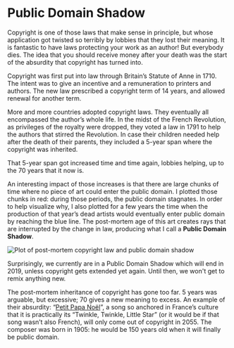 # Public Domain Shadow

Copyright is one of those laws that make sense in principle, but whose application got twisted so terribly by lobbies that they lost their meaning. It is fantastic to have laws protecting your work as an author! But everybody dies. The idea that you should receive money after your death was the start of the absurdity that copyright has turned into.

Copyright was first put into law through Britain’s  Statute of Anne in 1710. The intent was to give an incentive and a remuneration to printers and authors. The new law prescribed a copyright term of 14 years, and allowed renewal for another term.

More and more countries adopted copyright laws. They eventually all encompassed the author’s whole life. In the midst of the French Revolution, as privileges of the royalty were dropped, they voted a law in 1791 to help the authors that stirred the Revolution. In case their children needed help after the death of their parents, they included a 5-year span where the copyright was inherited.

That 5-year span got increased time and time again, lobbies helping, up to the 70 years that it now is.

An interesting impact of those increases is that there are large chunks of time where no piece of art could enter the public domain. I plotted those chunks in red: during those periods, the public domain stagnates. In order to help visualize why, I also plotted for a few years the time when the production of that year’s dead artists would eventually enter public domain by reaching the blue line. The post-mortem age of this art creates rays that are interrupted by the change in law, producing what I call a **Public Domain Shadow**.

![Plot of post-mortem copyright law and public domain shadow](https://thefiletree.com/espadrine/drop/copyright-shadow.svg?plug=none)

Surprisingly, we currently are in a Public Domain Shadow which will end in 2019, unless copyright gets extended yet again. Until then, we won't get to remix anything new.

The post-mortem inheritance of copyright has gone too far. 5 years was arguable, but excessive; 70 gives a new meaning to excess. An example of their absurdity: “[Petit Papa Noël](https://www.youtube.com/watch?v=rR5NyGhKQkc)”, a song so anchored in France’s culture that it is practically its “Twinkle, Twinkle, Little Star” (or it would be if that song wasn’t also French), will only come out of copyright in 2055. The composer was born in 1905: he would be 150 years old when it will finally be public domain.
